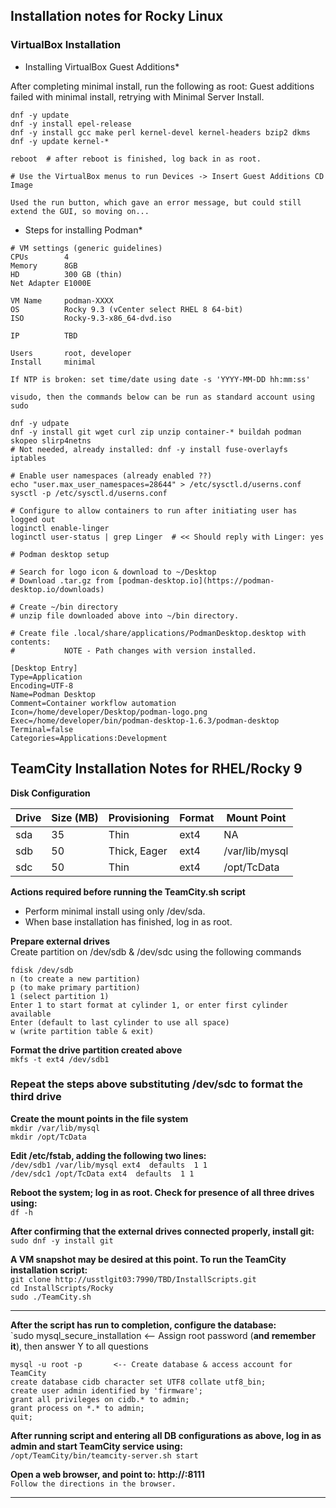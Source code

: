 
## Installation notes for Rocky Linux

### VirtualBox Installation

* Installing VirtualBox Guest Additions*

After completing minimal install, run the following as root:
Guest additions failed with minimal install, retrying with Minimal Server Install.
```
dnf -y update
dnf -y install epel-release
dnf -y install gcc make perl kernel-devel kernel-headers bzip2 dkms
dnf -y update kernel-*

reboot  # after reboot is finished, log back in as root.

# Use the VirtualBox menus to run Devices -> Insert Guest Additions CD Image

Used the run button, which gave an error message, but could still extend the GUI, so moving on...
```

* Steps for installing Podman*   

```
# VM settings (generic guidelines)
CPUs        4
Memory      8GB
HD          300 GB (thin)
Net Adapter E1000E

VM Name     podman-XXXX
OS          Rocky 9.3 (vCenter select RHEL 8 64-bit)
ISO         Rocky-9.3-x86_64-dvd.iso

IP          TBD

Users       root, developer
Install     minimal

If NTP is broken: set time/date using date -s 'YYYY-MM-DD hh:mm:ss'

visudo, then the commands below can be run as standard account using sudo
```

```
dnf -y udpate
dnf -y install git wget curl zip unzip container-* buildah podman skopeo slirp4netns
# Not needed, already installed: dnf -y install fuse-overlayfs iptables

# Enable user namespaces (already enabled ??)
echo "user.max_user_namespaces=28644" > /etc/sysctl.d/userns.conf
sysctl -p /etc/sysctl.d/userns.conf

# Configure to allow containers to run after initiating user has logged out
loginctl enable-linger
loginctl user-status | grep Linger  # << Should reply with Linger: yes

```

```
# Podman desktop setup

# Search for logo icon & download to ~/Desktop
# Download .tar.gz from [podman-desktop.io](https://podman-desktop.io/downloads)

# Create ~/bin directory
# unzip file downloaded above into ~/bin directory.

# Create file .local/share/applications/PodmanDesktop.desktop with contents:
#           NOTE - Path changes with version installed.

[Desktop Entry]
Type=Application
Encoding=UTF-8
Name=Podman Desktop
Comment=Container workflow automation
Icon=/home/developer/Desktop/podman-logo.png
Exec=/home/developer/bin/podman-desktop-1.6.3/podman-desktop
Terminal=false
Categories=Applications:Development

```

## TeamCity Installation Notes for RHEL/Rocky 9 ##

**Disk Configuration**

Drive | Size (MB)      | Provisioning | Format | Mount Point
----- | -------------- | ------------ | ------ | -----------
sda   | 35             | Thin         | ext4   | NA
sdb   | 50             | Thick, Eager | ext4   | /var/lib/mysql
sdc   | 50             | Thin         | ext4   | /opt/TcData

**Actions required before running the TeamCity.sh script**

- Perform minimal install using only /dev/sda.
- When base installation has finished, log in as root.

**Prepare external drives**  
Create partition on /dev/sdb & /dev/sdc using the following commands

`fdisk /dev/sdb `  
`n (to create a new partition)`  
`p (to make primary partition)`  
`1 (select partition 1)`  
`Enter 1 to start format at cylinder 1, or enter first cylinder available`  
`Enter (default to last cylinder to use all space)`  
`w (write partition table & exit)`  

**Format the drive partition created above**  
`mkfs -t ext4 /dev/sdb1`

### Repeat the steps above substituting /dev/sdc to format the third drive ###

**Create the mount points in the file system**  
`mkdir /var/lib/mysql`  
`mkdir /opt/TcData`

**Edit /etc/fstab, adding the following two lines:**  
`/dev/sdb1 /var/lib/mysql ext4  defaults  1 1`  
`/dev/sdc1 /opt/TcData ext4  defaults  1 1`
 
**Reboot the system; log in as root.  Check for presence of all three drives using:**  
`df -h`

**After confirming that the external drives connected properly, install git:**  
`sudo dnf -y install git`

**A VM snapshot may be desired at this point.  To run the TeamCity installation script:**  
`git clone http://usstlgit03:7990/TBD/InstallScripts.git`  
`cd InstallScripts/Rocky`  
`sudo ./TeamCity.sh`

------------

**After the script has run to completion, configure the database:**  
`sudo mysql_secure_installation   <-- Assign root password \(**and remember it**\), then answer Y to all questions  

`mysql -u root -p       <-- Create database & access account for TeamCity`  
`create database cidb character set UTF8 collate utf8_bin;`  
`create user admin identified by 'firmware';`  
`grant all privileges on cidb.* to admin;`  
`grant process on *.* to admin;`  
`quit;`  

**After running script and entering all DB configurations as above, log in as admin
and start TeamCity service using:**  
`/opt/TeamCity/bin/teamcity-server.sh start`

**Open a web browser, and point to:  http://<URL>:8111**  
`Follow the directions in the browser.`

------------

